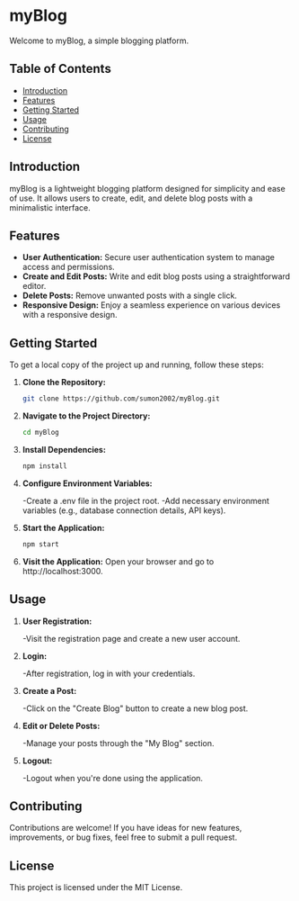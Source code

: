 # myBlog

Welcome to myBlog, a simple blogging platform.

## Table of Contents

- [Introduction](#introduction)
- [Features](#features)
- [Getting Started](#getting-started)
- [Usage](#usage)
- [Contributing](#contributing)
- [License](#license)

## Introduction

myBlog is a lightweight blogging platform designed for simplicity and ease of use. It allows users to create, edit, and delete blog posts with a minimalistic interface.

## Features

- **User Authentication:** Secure user authentication system to manage access and permissions.
- **Create and Edit Posts:** Write and edit blog posts using a straightforward editor.
- **Delete Posts:** Remove unwanted posts with a single click.
- **Responsive Design:** Enjoy a seamless experience on various devices with a responsive design.

## Getting Started

To get a local copy of the project up and running, follow these steps:

1. **Clone the Repository:**
   ```bash
   git clone https://github.com/sumon2002/myBlog.git

2. **Navigate to the Project Directory:**
   ```bash
   cd myBlog

3. **Install Dependencies:**
   ```bash
   npm install

4. **Configure Environment Variables:**

   -Create a .env file in the project root.
   -Add necessary environment variables (e.g., database connection details, API keys).

5. **Start the Application:**
   ```bash
   npm start

6. **Visit the Application:**
   Open your browser and go to http://localhost:3000.

## Usage
1. **User Registration:**

   -Visit the registration page and create a new user account.
2. **Login:**

   -After registration, log in with your credentials.
3. **Create a Post:**

   -Click on the "Create Blog" button to create a new blog post.
4. **Edit or Delete Posts:**

   -Manage your posts through the "My Blog" section.
5. **Logout:**

   -Logout when you're done using the application.

## Contributing
Contributions are welcome! If you have ideas for new features, improvements, or bug fixes, feel free to submit a pull request. 

## License
This project is licensed under the MIT License.

